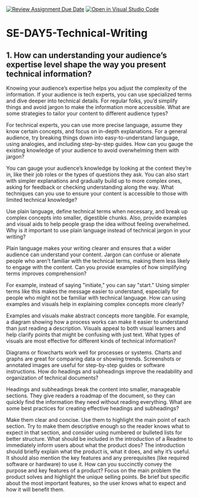 [![Review Assignment Due Date](https://classroom.github.com/assets/deadline-readme-button-22041afd0340ce965d47ae6ef1cefeee28c7c493a6346c4f15d667ab976d596c.svg)](https://classroom.github.com/a/zsAR-pyY)
[![Open in Visual Studio Code](https://classroom.github.com/assets/open-in-vscode-2e0aaae1b6195c2367325f4f02e2d04e9abb55f0b24a779b69b11b9e10269abc.svg)](https://classroom.github.com/online_ide?assignment_repo_id=18676925&assignment_repo_type=AssignmentRepo)
# SE-DAY5-Technical-Writing
## 1. How can understanding your audience’s expertise level shape the way you present technical information?

Knowing your audience’s expertise helps you adjust the complexity of the information. If your audience is tech experts, you can use specialized terms and dive deeper into technical details. For regular folks, you’d simplify things and avoid jargon to make the information more accessible.
What are some strategies to tailor your content to different audience types?

For technical experts, you can use more precise language, assume they know certain concepts, and focus on in-depth explanations. For a general audience, try breaking things down into easy-to-understand language, using analogies, and including step-by-step guides.
How can you gauge the existing knowledge of your audience to avoid overwhelming them with jargon?

You can gauge your audience’s knowledge by looking at the context they’re in, like their job roles or the types of questions they ask. You can also start with simpler explanations and gradually build up to more complex ones, asking for feedback or checking understanding along the way.
What techniques can you use to ensure your content is accessible to those with limited technical knowledge?

Use plain language, define technical terms when necessary, and break up complex concepts into smaller, digestible chunks. Also, provide examples and visual aids to help people grasp the idea without feeling overwhelmed.
Why is it important to use plain language instead of technical jargon in your writing?

Plain language makes your writing clearer and ensures that a wider audience can understand your content. Jargon can confuse or alienate people who aren’t familiar with the technical terms, making them less likely to engage with the content.
Can you provide examples of how simplifying terms improves comprehension?

For example, instead of saying "initiate," you can say "start." Using simpler terms like this makes the message easier to understand, especially for people who might not be familiar with technical language.
How can using examples and visuals help in explaining complex concepts more clearly?

Examples and visuals make abstract concepts more tangible. For example, a diagram showing how a process works can make it easier to understand than just reading a description. Visuals appeal to both visual learners and help clarify points that might be confusing with just text.
What types of visuals are most effective for different kinds of technical information?

Diagrams or flowcharts work well for processes or systems. Charts and graphs are great for comparing data or showing trends. Screenshots or annotated images are useful for step-by-step guides or software instructions.
How do headings and subheadings improve the readability and organization of technical documents?

Headings and subheadings break the content into smaller, manageable sections. They give readers a roadmap of the document, so they can quickly find the information they need without reading everything.
What are some best practices for creating effective headings and subheadings?

Make them clear and concise. Use them to highlight the main point of each section. Try to make them descriptive enough so the reader knows what to expect in that section, and consider using numbered or bulleted lists for better structure.
What should be included in the introduction of a Readme to immediately inform users about what the product does?
The introduction should briefly explain what the product is, what it does, and why it’s useful. It should also mention the key features and any prerequisites (like required software or hardware) to use it.
How can you succinctly convey the purpose and key features of a product?
Focus on the main problem the product solves and highlight the unique selling points. Be brief but specific about the most important features, so the user knows what to expect and how it will benefit them.
